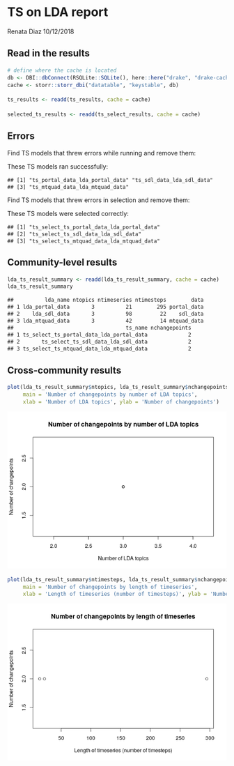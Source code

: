 TS on LDA report
================
Renata Diaz
10/12/2018

Read in the results
-------------------

``` r
# define where the cache is located
db <- DBI::dbConnect(RSQLite::SQLite(), here::here("drake", "drake-cache.sqlite"))
cache <- storr::storr_dbi("datatable", "keystable", db)

ts_results <- readd(ts_results, cache = cache)

selected_ts_results <- readd(ts_select_results, cache = cache)
```

Errors
------

Find TS models that threw errors while running and remove them:

These TS models ran successfully:

    ## [1] "ts_portal_data_lda_portal_data" "ts_sdl_data_lda_sdl_data"      
    ## [3] "ts_mtquad_data_lda_mtquad_data"

Find TS models that threw errors in selection and remove them:

These TS models were selected correctly:

    ## [1] "ts_select_ts_portal_data_lda_portal_data"
    ## [2] "ts_select_ts_sdl_data_lda_sdl_data"      
    ## [3] "ts_select_ts_mtquad_data_lda_mtquad_data"

Community-level results
-----------------------

``` r
lda_ts_result_summary <- readd(lda_ts_result_summary, cache = cache)
lda_ts_result_summary
```

    ##          lda_name ntopics ntimeseries ntimesteps        data
    ## 1 lda_portal_data       3          21        295 portal_data
    ## 2    lda_sdl_data       3          98         22    sdl_data
    ## 3 lda_mtquad_data       3          42         14 mtquad_data
    ##                                    ts_name nchangepoints
    ## 1 ts_select_ts_portal_data_lda_portal_data             2
    ## 2       ts_select_ts_sdl_data_lda_sdl_data             2
    ## 3 ts_select_ts_mtquad_data_lda_mtquad_data             2

Cross-community results
-----------------------

``` r
plot(lda_ts_result_summary$ntopics, lda_ts_result_summary$nchangepoints, 
     main = 'Number of changepoints by number of LDA topics', 
     xlab = 'Number of LDA topics', ylab = 'Number of changepoints')
```

![](ts_report_files/figure-markdown_github/plot%20ts%20cross%20comm%20results-1.png)

``` r
plot(lda_ts_result_summary$ntimesteps, lda_ts_result_summary$nchangepoints, 
     main = 'Number of changepoints by length of timeseries', 
     xlab = 'Length of timeseries (number of timesteps)', ylab = 'Number of changepoints')
```

![](ts_report_files/figure-markdown_github/plot%20ts%20cross%20comm%20results-2.png)
